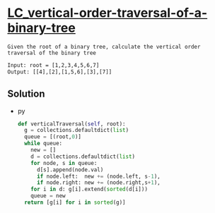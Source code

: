 # [LC_vertical-order-traversal-of-a-binary-tree](https://leetcode.com/problems/vertical-order-traversal-of-a-binary-tree)

```en
Given the root of a binary tree, calculate the vertical order traversal of the binary tree
```

```txt
Input: root = [1,2,3,4,5,6,7]
Output: [[4],[2],[1,5,6],[3],[7]]
```

## Solution

* py

  ```py
  def verticalTraversal(self, root):
    g = collections.defaultdict(list)
    queue = [(root,0)]
    while queue:
      new = []
      d = collections.defaultdict(list)
      for node, s in queue:
        d[s].append(node.val)
        if node.left:  new += (node.left, s-1),
        if node.right: new += (node.right,s+1),
      for i in d: g[i].extend(sorted(d[i]))
      queue = new
    return [g[i] for i in sorted(g)]
  ```
